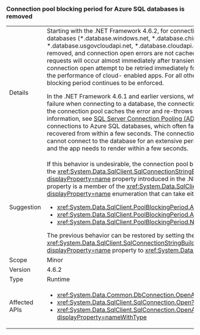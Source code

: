 ### Connection pool blocking period for Azure SQL databases is removed

|   |   |
|---|---|
|Details|Starting with the .NET Framework 4.6.2, for connection open requests to known Azure SQL databases (*.database.windows.net, *.database.chinacloudapi.cn, *.database.usgovcloudapi.net, *.database.cloudapi.de), the connection pool blocking period is removed, and connection open errors are not cached. Attempts to retry connection open requests will occur almost immediately after transient connection errors. This change allows the connection open attempt to be retried immediately for Azure SQL databases, thereby improving the performance of cloud- enabled apps. For all other connection attempts, the connection pool blocking period continues to be enforced.<p/>In the .NET Framework 4.6.1 and earlier versions, when an app encounters a transient connection failure when connecting to a database, the connection attempt cannot be retried quickly, because the connection pool caches the error and re-throws it for 5 seconds to 1 minute. For more information, see [SQL Server Connection Pooling (ADO.NET)](~/docs/framework/data/adonet/sql-server-connection-pooling.md). This behavior is problematic for connections to Azure SQL databases, which often fail with transient errors that are typically recovered from within a few seconds. The connection pool blocking feature means that the app cannot connect to the database for an extensive period, even though the database is available and the app needs to render within a few seconds.|
|Suggestion|If this behavior is undesirable, the connection pool blocking period can be configured by setting the <xref:System.Data.SqlClient.SqlConnectionStringBuilder.PoolBlockingPeriod?displayProperty=name> property introduced in the .NET Framework 4.6.2. The value of the property is a member of the <xref:System.Data.SqlClient.PoolBlockingPeriod?displayProperty=name> enumeration that can take either of three values:<ul><li><xref:System.Data.SqlClient.PoolBlockingPeriod.AlwaysBlock></li><li><xref:System.Data.SqlClient.PoolBlockingPeriod.Auto></li><li><xref:System.Data.SqlClient.PoolBlockingPeriod.NeverBlock></li></ul>The previous behavior can be restored by setting the <xref:System.Data.SqlClient.SqlConnectionStringBuilder.PoolBlockingPeriod?displayProperty=name> property to <xref:System.Data.SqlClient.PoolBlockingPeriod.AlwaysBlock>.|
|Scope|Minor|
|Version|4.6.2|
|Type|Runtime|
|Affected APIs|<ul><li><xref:System.Data.Common.DbConnection.OpenAsync?displayProperty=nameWithType></li><li><xref:System.Data.SqlClient.SqlConnection.Open?displayProperty=nameWithType></li><li><xref:System.Data.SqlClient.SqlConnection.OpenAsync(System.Threading.CancellationToken)?displayProperty=nameWithType></li></ul>|

